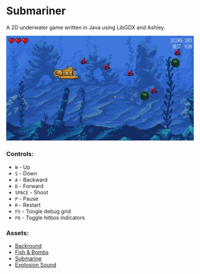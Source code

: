 # Submariner

A 2D underwater game written in Java using LibGDX and Ashley.

![screnshot](assets/screenshot.png)


### Controls:
- ```W``` - Up
- ```S``` - Down
- ```A``` - Backward
- ```D``` - Forward
- ```SPACE``` - Shoot
- ```P``` - Pause
- ```R``` - Restart
- ```F5``` -  Toogle debug grid
- ```F6``` -  Toggle hitbox indicators

### Assets:
- [Backround](https://opengameart.org/content/underwater-fantasy)
- [Fish & Bombs](https://opengameart.org/content/underwater-diving-pack)
- [Submarine](https://www.deviantart.com/darth-biomech/art/Submarine-626121234)
- [Explosion Sound](https://opengameart.org/content/boom-pack-1)
